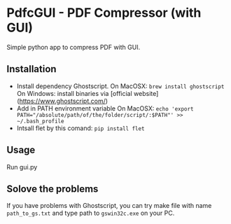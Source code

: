 PdfcGUI -  PDF Compressor (with GUI) 
=======================

Simple python app to compress PDF with GUI.

Installation
-------------
* Install dependency Ghostscript.
On MacOSX: `brew install ghostscript`
On Windows: install binaries via [official website] (https://www.ghostscript.com/)
* Add in PATH environment variable
On MacOSX:
`echo 'export PATH="/absolute/path/of/the/folder/script/:$PATH"' >> ~/.bash_profile`
* Intsall flet by this comand: `pip install flet`

Usage
-----
Run gui.py

Solove the problems
-------
If you have problems with Ghostscript, you can try make file with name `path_to_gs.txt` and type path to `gswin32c.exe` on your PC.
